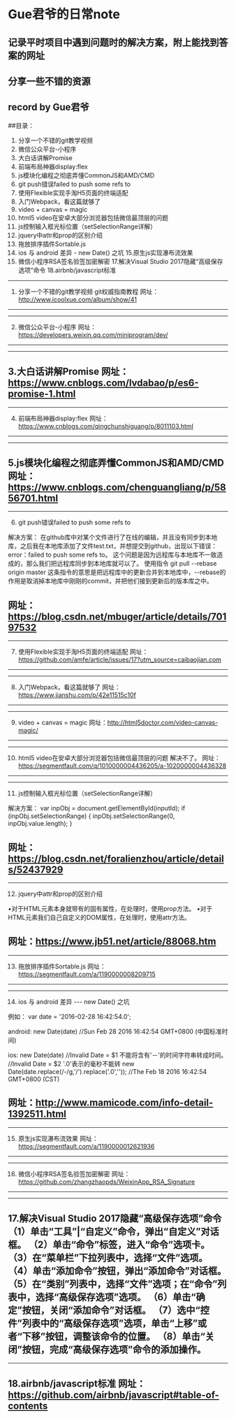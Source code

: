 # Gue君爷的日常note

## 记录平时项目中遇到问题时的解决方案，附上能找到答案的网址
## 分享一些不错的资源
## record by Gue君爷

##目录：
1. 分享一个不错的git教学视频
2. 微信公众平台-小程序
3. 大白话讲解Promise
4. 前端布局神器display:flex
5. js模块化编程之彻底弄懂CommonJS和AMD/CMD
6. git push错误failed to push some refs to
7. 使用Flexible实现手淘H5页面的终端适配
8. 入门Webpack，看这篇就够了
9. video + canvas = magic
10. html5 video在安卓大部分浏览器包括微信最顶层的问题
11. js控制输入框光标位置（setSelectionRange详解）
12. jquery中attr和prop的区别介绍
13. 拖放排序插件Sortable.js
14. ios 与 android 差异 - new Date() 之坑
15.原生js实现瀑布流效果
16. 微信小程序RSA签名验签加密解密
17.解决Visual Studio 2017隐藏“高级保存选项”命令
18.airbnb/javascript标准


-----------------------------------------------------------------------------
1. 分享一个不错的git教学视频
git权威指南教程
网址：http://www.icoolxue.com/album/show/41
-----------------------------------------------------------------------------


-----------------------------------------------------------------------------
2. 微信公众平台-小程序
网址：https://developers.weixin.qq.com/miniprogram/dev/
-----------------------------------------------------------------------------


-----------------------------------------------------------------------------
3.大白话讲解Promise
网址：https://www.cnblogs.com/lvdabao/p/es6-promise-1.html
-----------------------------------------------------------------------------


-----------------------------------------------------------------------------
4. 前端布局神器display:flex
网址：https://www.cnblogs.com/qingchunshiguang/p/8011103.html
-----------------------------------------------------------------------------


-----------------------------------------------------------------------------
5.js模块化编程之彻底弄懂CommonJS和AMD/CMD
网址：https://www.cnblogs.com/chenguangliang/p/5856701.html
-----------------------------------------------------------------------------


-----------------------------------------------------------------------------
6. git push错误failed to push some refs to

解决方案：
在github库中对某个文件进行了在线的编辑，并且没有同步到本地库，之后我在本地库添加了文件test.txt，并想提交到github，出现以下错误：error：failed to push some refs to。
这个问题是因为远程库与本地库不一致造成的，那么我们把远程库同步到本地库就可以了。 
使用指令 git pull --rebase origin master
这条指令的意思是把远程库中的更新合并到本地库中，--rebase的作用是取消掉本地库中刚刚的commit，并把他们接到更新后的版本库之中。

网址：https://blog.csdn.net/mbuger/article/details/70197532
-----------------------------------------------------------------------------


-----------------------------------------------------------------------------
7. 使用Flexible实现手淘H5页面的终端适配
网址：https://github.com/amfe/article/issues/17?utm_source=caibaojian.com
-----------------------------------------------------------------------------


-----------------------------------------------------------------------------
8. 入门Webpack，看这篇就够了
网址：https://www.jianshu.com/p/42e11515c10f
-----------------------------------------------------------------------------


-----------------------------------------------------------------------------
9. video + canvas = magic
网址：http://html5doctor.com/video-canvas-magic/
-----------------------------------------------------------------------------


-----------------------------------------------------------------------------
10. html5 video在安卓大部分浏览器包括微信最顶层的问题
解决不了。
网址：https://segmentfault.com/q/1010000004436205/a-1020000004436328
-----------------------------------------------------------------------------


-----------------------------------------------------------------------------
11. js控制输入框光标位置（setSelectionRange详解）

解决方案：
var inpObj = document.getElementById(inputId);
if (inpObj.setSelectionRange) {
    inpObj.setSelectionRange(0, inpObj.value.length);
}

网址：https://blog.csdn.net/foralienzhou/article/details/52437929
-----------------------------------------------------------------------------


-----------------------------------------------------------------------------
12. jquery中attr和prop的区别介绍

•对于HTML元素本身就带有的固有属性，在处理时，使用prop方法。
•对于HTML元素我们自己自定义的DOM属性，在处理时，使用attr方法。

网址：https://www.jb51.net/article/88068.htm
-----------------------------------------------------------------------------


-----------------------------------------------------------------------------
13. 拖放排序插件Sortable.js
网址：https://segmentfault.com/a/1190000008209715
-----------------------------------------------------------------------------


-----------------------------------------------------------------------------
14. ios 与 android 差异 --- new Date() 之坑

例如：
var date = '2016-02-28 16:42:54.0';

android:
new Date(date)
//Sun Feb 28 2016 16:42:54 GMT+0800 (中国标准时间)

ios:
new Date(date)
//Invalid Date = $1     不能将含有'－'的时间字符串转成时间。
//Invalid Date = $2     '.0'表示的毫秒不能转
new Date(date.replace(/\-/g,'/').replace('.0',''));
//The Feb 18 2016 16:42:54 GMT+0800 (CST)

网址：http://www.mamicode.com/info-detail-1392511.html
-----------------------------------------------------------------------------


-----------------------------------------------------------------------------
15. 原生js实现瀑布流效果
网址：https://segmentfault.com/a/1190000012621936
-----------------------------------------------------------------------------


-----------------------------------------------------------------------------
16. 微信小程序RSA签名验签加密解密
网址：https://github.com/zhangzhaopds/WeixinApp_RSA_Signature
-----------------------------------------------------------------------------


-----------------------------------------------------------------------------
17.解决Visual Studio 2017隐藏“高级保存选项”命令
（1）单击“工具”|“自定义”命令，弹出“自定义”对话框。
（2）单击“命令”标签，进入“命令”选项卡。
（3）在“菜单栏”下拉列表中，选择“文件”选项。
（4）单击“添加命令”按钮，弹出“添加命令”对话框。
（5）在“类别”列表中，选择“文件”选项；在“命令”列表中，选择“高级保存选项”选项。
（6）单击“确定”按钮，关闭“添加命令”对话框。
（7）选中“控件”列表中的“高级保存选项”选项，单击“上移”或者“下移”按钮，调整该命令的位置。
（8）单击“关闭”按钮，完成“高级保存选项”命令的添加操作。
-----------------------------------------------------------------------------


-----------------------------------------------------------------------------
18.airbnb/javascript标准
网址：https://github.com/airbnb/javascript#table-of-contents
-----------------------------------------------------------------------------